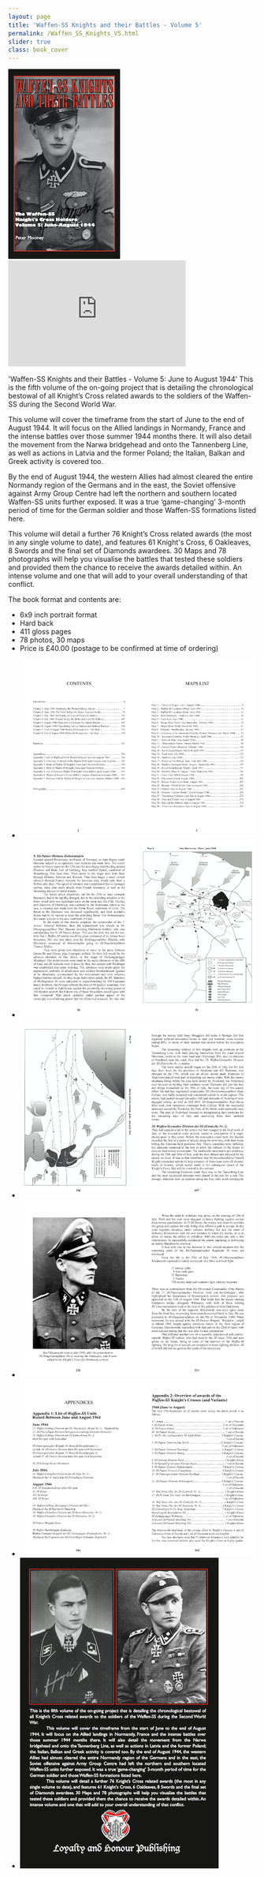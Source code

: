 ```yaml
---
layout: page
title: 'Waffen-SS Knights and their Battles - Volume 5'
permalink: /Waffen_SS_Knights_V5.html
slider: true
class: book_cover
---
```


<img src="./assets/Waffen-SS Knights V5 cover big.png" id="detail" class="center"/>
<iframe width="360" height="215" src="https://www.youtube.com/embed/EbbPi3gkAhI" frameborder="0" allow="accelerometer; autoplay; encrypted-media; gyroscope; picture-in-picture" class="center" allowfullscreen></iframe>
<p>'Waffen-SS Knights and their Battles - Volume 5: June to August 1944'  This is the fifth volume of the on-going project that is detailing 
the chronological bestowal of all Knight’s Cross related awards to the soldiers of the Waffen-SS during the Second World War. 
<p>This volume will cover the timeframe from the start of June to the end of August 1944. It will focus on the Allied landings in Normandy, 
France and the intense battles over those summer 1944 months there. It will also detail the movement from the Narwa bridgehead and onto the Tannenberg Line, 
as well as actions in Latvia and the former Poland; the Italian, Balkan and Greek activity is covered too.</p> 
<p>By the end of August 1944, the western Allies had almost cleared the entire Normandy region of the Germans and in the east, 
the Soviet offensive against Army Group Centre had left the northern and southern located Waffen-SS units further exposed. 
It was a true ‘game-changing’ 3-month period of time for the German soldier and those Waffen-SS formations listed here.</p>
<p>This volume will detail a further 76 Knight’s Cross related awards (the most in any single volume to date), 
and features 61 Knight's Cross, 6 Oakleaves, 8 Swords and the final set of Diamonds awardees. 
30 Maps and 78 photographs will help you visualise the battles that tested these soldiers and provided them the chance to receive 
the awards detailed within. An intense volume and one that will add to your overall understanding of that conflict.
<p>The book format and contents are:
<ul class="over">
  <li>6x9 inch portrait format</li>
  <li>Hard back</li>
  <li>411 gloss pages</li>
  <li>78 photos, 30 maps</li>
  <li>Price is £40.00 (postage to be confirmed at time of ordering)</li>
</ul>  

<div id="folio" class="svwp">
  <ul>
    <li><img alt="Internal page" src="./assets/WSS V5 Contents.png" /></li>
    <li><img alt="Internal page" src="./assets/WSS V5 Internal 1.png" /></li>
    <li><img alt="Internal page" src="./assets/WSS V5 Internal 2.png" /></li>
    <li><img alt="Internal page" src="./assets/WSS V5 Internal 3.png" /></li>
    <li><img alt="Internal page" src="./assets/WSS V5 Appendices.png" /></li>
    <li><img alt="Internal page" src="./assets/WSS V5 rear cover.png" /></li>
  </ul>
</div>

